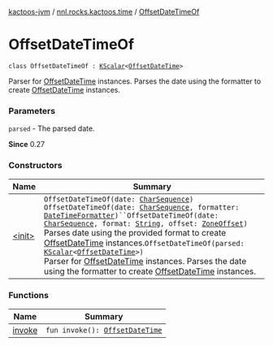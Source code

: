 [kactoos-jvm](../../index.md) / [nnl.rocks.kactoos.time](../index.md) / [OffsetDateTimeOf](./index.md)

# OffsetDateTimeOf

`class OffsetDateTimeOf : `[`KScalar`](../../nnl.rocks.kactoos/-k-scalar.md)`<`[`OffsetDateTime`](http://docs.oracle.com/javase/8/docs/api/java/time/OffsetDateTime.html)`>`

Parser for [OffsetDateTime](http://docs.oracle.com/javase/8/docs/api/java/time/OffsetDateTime.html) instances.
Parses the date using the formatter to create
[OffsetDateTime](http://docs.oracle.com/javase/8/docs/api/java/time/OffsetDateTime.html) instances.

### Parameters

`parsed` - The parsed date.

**Since**
0.27

### Constructors

| Name | Summary |
|---|---|
| [&lt;init&gt;](-init-.md) | `OffsetDateTimeOf(date: `[`CharSequence`](https://kotlinlang.org/api/latest/jvm/stdlib/kotlin/-char-sequence/index.html)`)`<br>`OffsetDateTimeOf(date: `[`CharSequence`](https://kotlinlang.org/api/latest/jvm/stdlib/kotlin/-char-sequence/index.html)`, formatter: `[`DateTimeFormatter`](http://docs.oracle.com/javase/8/docs/api/java/time/format/DateTimeFormatter.html)`)``OffsetDateTimeOf(date: `[`CharSequence`](https://kotlinlang.org/api/latest/jvm/stdlib/kotlin/-char-sequence/index.html)`, format: `[`String`](https://kotlinlang.org/api/latest/jvm/stdlib/kotlin/-string/index.html)`, offset: `[`ZoneOffset`](http://docs.oracle.com/javase/8/docs/api/java/time/ZoneOffset.html)`)`<br>Parses date using the provided format to create [OffsetDateTime](http://docs.oracle.com/javase/8/docs/api/java/time/OffsetDateTime.html) instances.`OffsetDateTimeOf(parsed: `[`KScalar`](../../nnl.rocks.kactoos/-k-scalar.md)`<`[`OffsetDateTime`](http://docs.oracle.com/javase/8/docs/api/java/time/OffsetDateTime.html)`>)`<br>Parser for [OffsetDateTime](http://docs.oracle.com/javase/8/docs/api/java/time/OffsetDateTime.html) instances. Parses the date using the formatter to create [OffsetDateTime](http://docs.oracle.com/javase/8/docs/api/java/time/OffsetDateTime.html) instances. |

### Functions

| Name | Summary |
|---|---|
| [invoke](invoke.md) | `fun invoke(): `[`OffsetDateTime`](http://docs.oracle.com/javase/8/docs/api/java/time/OffsetDateTime.html) |
